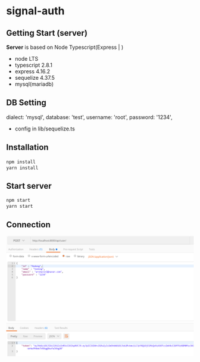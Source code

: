 # signal-auth

## Getting Start (server)
**Server** is based on Node Typescript(Express | )
- node LTS
- typescript 2.8.1
- express 4.16.2
- sequelize 4.37.5
- mysql(mariadb)

## DB Setting
  dialect: 'mysql',
  database: 'test',
  username: 'root',
  password: '1234',
- config in lib/sequelize.ts

## Installation
```
npm install
yarn install
```



## Start server
```
npm start
yarn start
```
## Connection
![](./images/create-user.png)